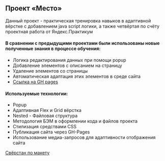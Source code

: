 ## Проект «Место»

Данный проект - практическая тренировка навыков в адаптивной вёрстке с добавлением java script логики, а также четвёртая по счёту проектная работа от Яндекс.Практикум

#### В сравнении с предыдущими проектами были использованы новые полученные знания в процессе обучения:
* Логика редактирования данных при помощи popup
* Добавление элементов с описанием на страницу 
* Удаление элементов со страницы
* Автоматическая адаптация этих элементов в среде сайта
* [Ссылка на GH pages](https://alex-schlecht.github.io/mesto/)

#### Используемые технологии:
* Popup
* Адаптивная Flex и Grid вёрстка
* Nested - Файловая структура
* Методология БЭМ в оформлении кода и файлов проекта
* Стилизация средствами CSS
* Публикация сайта через GH-Pages
* Использование медиа-запросов для адаптивности отображения сайта

[Свёрстан по макету](https://www.figma.com/file/bjyvbKKJN2naO0ucURl2Z0/JavaScript.-Sprint-5?node-id=0%3A1)
